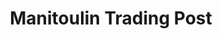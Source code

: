 ---
title: "Manitoulin Trading Post"
url: /sheguiandah/manitoulin-trading-post/
shop: convenience
---